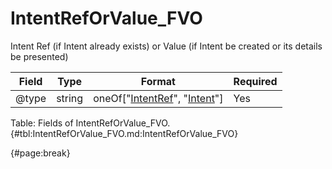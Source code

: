 <!--
    ATTENTION: This file was generated via gradle!
               Do NOT manually edit this file! Any such changes will be overwritten!
-->

# IntentRefOrValue_FVO

Intent Ref (if Intent already exists) or Value (if Intent be created or its details be presented)

| Field | Type | Format | Required |
| ------- | ------- | ------- | --- |
| @type | string | oneOf["[IntentRef](#intentref_fvo)", "[Intent](#intent_fvo)"] | Yes |

Table: Fields of IntentRefOrValue_FVO. {#tbl:IntentRefOrValue_FVO.md:IntentRefOrValue_FVO}

{#page:break}
